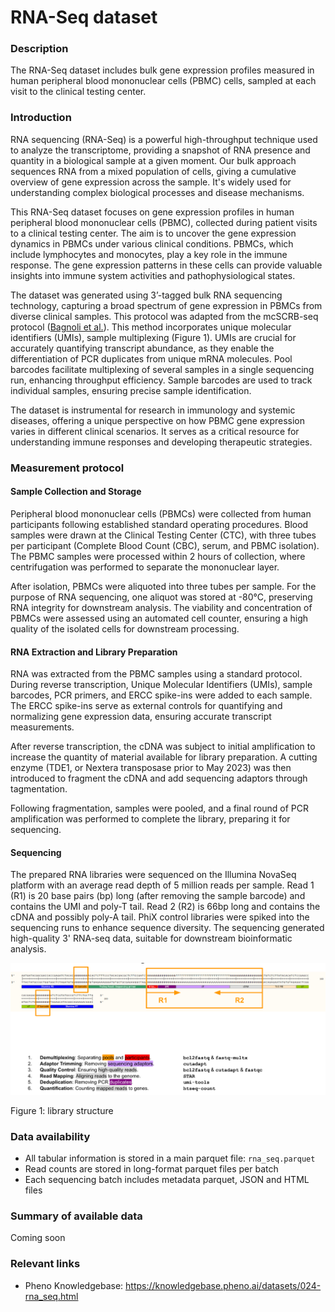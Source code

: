 # RNA-Seq dataset

### Description 

The RNA-Seq dataset includes bulk gene expression profiles measured in human peripheral blood mononuclear cells (PBMC) cells, sampled at each visit to the clinical testing center.

### Introduction 
<!-- just for RNA-Seq: shortened from the original introduction in the data doc -->
RNA sequencing (RNA-Seq) is a powerful high-throughput technique used to analyze the transcriptome, providing a snapshot of RNA presence and quantity in a biological sample at a given moment. Our bulk approach sequences RNA from a mixed population of cells, giving a cumulative overview of gene expression across the sample. It's widely used for understanding complex biological processes and disease mechanisms.

This RNA-Seq dataset focuses on gene expression profiles in human peripheral blood mononuclear cells (PBMC), collected during patient visits to a clinical testing center. The aim is to uncover the gene expression dynamics in PBMCs under various clinical conditions. PBMCs, which include lymphocytes and monocytes, play a key role in the immune response. The gene expression patterns in these cells can provide valuable insights into immune system activities and pathophysiological states.

The dataset was generated using 3’-tagged bulk RNA sequencing technology, capturing a broad spectrum of gene expression in PBMCs from diverse clinical samples. This protocol was adapted from the mcSCRB-seq protocol  ([Bagnoli et al.](https://www.nature.com/articles/s41467-018-05347-6)). This method incorporates unique molecular identifiers (UMIs), sample multiplexing (Figure 1). UMIs are crucial for accurately quantifying transcript abundance, as they enable the differentiation of PCR duplicates from unique mRNA molecules. Pool barcodes facilitate multiplexing of several samples in a single sequencing run, enhancing throughput efficiency. Sample barcodes are used to track individual samples, ensuring precise sample identification.

The dataset is instrumental for research in immunology and systemic diseases, offering a unique perspective on how PBMC gene expression varies in different clinical scenarios. It serves as a critical resource for understanding immune responses and developing therapeutic strategies.

### Measurement protocol 
<!-- long measurment protocol for the data browser -->
#### Sample Collection and Storage
Peripheral blood mononuclear cells (PBMCs) were collected from human participants following established standard operating procedures. Blood samples were drawn at the Clinical Testing Center (CTC), with three tubes per participant (Complete Blood Count (CBC), serum, and PBMC isolation). The PBMC samples were processed within 2 hours of collection, where centrifugation was performed to separate the mononuclear layer.

After isolation, PBMCs were aliquoted into three tubes per sample. For the purpose of RNA sequencing, one aliquot was stored at -80°C, preserving RNA integrity for downstream analysis. The viability and concentration of PBMCs were assessed using an automated cell counter, ensuring a high quality of the isolated cells for downstream processing.

#### RNA Extraction and Library Preparation
RNA was extracted from the PBMC samples using a standard protocol. During reverse transcription, Unique Molecular Identifiers (UMIs), sample barcodes, PCR primers, and ERCC spike-ins were added to each sample. The ERCC spike-ins serve as external controls for quantifying and normalizing gene expression data, ensuring accurate transcript measurements.

After reverse transcription, the cDNA was subject to initial amplification to increase the quantity of material available for library preparation. A cutting enzyme (TDE1, or Nextera transposase prior to May 2023) was then introduced to fragment the cDNA and add sequencing adaptors through tagmentation.

Following fragmentation, samples were pooled, and a final round of PCR amplification was performed to complete the library, preparing it for sequencing.

#### Sequencing
The prepared RNA libraries were sequenced on the Illumina NovaSeq platform with an average read depth of 5 million reads per sample. Read 1 (R1) is 20 base pairs (bp) long (after removing the sample barcode) and contains the UMI and poly-T tail. Read 2 (R2) is 66bp long and contains the cDNA and possibly poly-A tail. PhiX control libraries were spiked into the sequencing runs to enhance sequence diversity. The sequencing generated high-quality 3' RNA-seq data, suitable for downstream bioinformatic analysis.

![library structure](library_structure.png)

Figure 1: library structure

### Data availability 
<!-- for the example notebooks -->
- All tabular information is stored in a main parquet file: `rna_seq.parquet`
- Read counts are stored in long-format parquet files per batch
- Each sequencing batch includes metadata parquet, JSON and HTML files

### Summary of available data 
<!-- for the data browser -->
Coming soon

### Relevant links

* Pheno Knowledgebase: https://knowledgebase.pheno.ai/datasets/024-rna_seq.html
